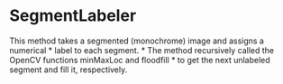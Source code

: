 SegmentLabeler
==============

This method takes a segmented (monochrome) image and assigns a numerical  * label to each segment.  * The method recursively called the OpenCV functions minMaxLoc and floodfill  * to get the next unlabeled segment and fill it, respectively.